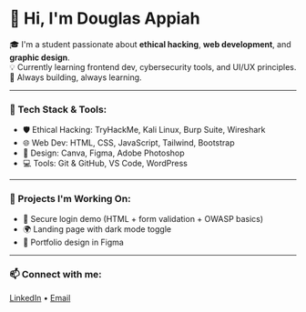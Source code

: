 # 👋 Hi, I'm Douglas Appiah

🎓 I'm a student passionate about **ethical hacking**, **web development**, and **graphic design**.  
💡 Currently learning frontend dev, cybersecurity tools, and UI/UX principles.  
🚀 Always building, always learning.

---

### 🔧 Tech Stack & Tools:
- 🛡️ Ethical Hacking: TryHackMe, Kali Linux, Burp Suite, Wireshark  
- 🌐 Web Dev: HTML, CSS, JavaScript, Tailwind, Bootstrap  
- 🎨 Design: Canva, Figma, Adobe Photoshop  
- 💻 Tools: Git & GitHub, VS Code, WordPress

---

### 📌 Projects I'm Working On:
- 🔐 Secure login demo (HTML + form validation + OWASP basics)
- 🌍 Landing page with dark mode toggle
- 🎨 Portfolio design in Figma

---

### 📫 Connect with me:
[LinkedIn](https://www.linkedin.com/in/douglas-appiah-964373264/) • [Email](dapps209@gmail.com)


